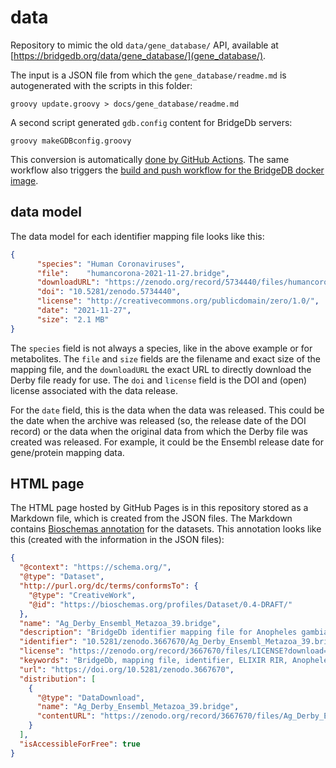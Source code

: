 # data

Repository to mimic the old `data/gene_database/` API, available at [https://bridgedb.org/data/gene_database/](gene_database/).

The input is a JSON file from which the `gene_database/readme.md` is autogenerated
with the scripts in this folder:

```shell
groovy update.groovy > docs/gene_database/readme.md
```

A second script generated `gdb.config` content for BridgeDb servers:

```shell
groovy makeGDBconfig.groovy
```

This conversion is automatically [done by GitHub Actions](https://github.com/bridgedb/data/actions). The same workflow also triggers the [build and push workflow for the BridgeDB docker image](https://github.com/bridgedb/docker/actions/workflows/buildandpush.yml).

## data model

The data model for each identifier mapping file looks like this:

```json
{
      "species": "Human Coronaviruses",
      "file":    "humancorona-2021-11-27.bridge",
      "downloadURL": "https://zenodo.org/record/5734440/files/humancorona-2021-11-27.bridge?download=1",
      "doi": "10.5281/zenodo.5734440",
      "license": "http://creativecommons.org/publicdomain/zero/1.0/",
      "date": "2021-11-27",
      "size": "2.1 MB"
}
```

The `species` field is not always a species, like in the above example or for metabolites. The `file` and `size` fields
are the filename and exact size of the mapping file, and the `downloadURL` the exact URL to directly download
the Derby file ready for use. The `doi` and `license` field is the DOI and (open) license associated with the
data release.

For the `date` field, this is the data when the data was released. This could be the date when the archive was
released (so, the release date of the DOI record) or the data when the original data from which the Derby file
was created was released. For example, it could be the Ensembl release date for gene/protein mapping data.

## HTML page

The HTML page hosted by GitHub Pages is in this repository stored as a Markdown file, which is created from
the JSON files. The Markdown contains [Bioschemas annotation](https://bioschemas.org/) for the datasets. This
annotation looks like this (created with the information in the JSON files):

```json
{
  "@context": "https://schema.org/",
  "@type": "Dataset",
  "http://purl.org/dc/terms/conformsTo": {
    "@type": "CreativeWork",
    "@id": "https://bioschemas.org/profiles/Dataset/0.4-DRAFT/"
  },
  "name": "Ag_Derby_Ensembl_Metazoa_39.bridge",
  "description": "BridgeDb identifier mapping file for Anopheles gambiae for genes and proteins",
  "identifier": "10.5281/zenodo.3667670/Ag_Derby_Ensembl_Metazoa_39.bridge",
  "license": "https://zenodo.org/record/3667670/files/LICENSE?download=1",
  "keywords": "BridgeDb, mapping file, identifier, ELIXIR RIR, Anopheles gambiae, gene, protein",
  "url": "https://doi.org/10.5281/zenodo.3667670",
  "distribution": [
    {
      "@type": "DataDownload",
      "name": "Ag_Derby_Ensembl_Metazoa_39.bridge",
      "contentURL": "https://zenodo.org/record/3667670/files/Ag_Derby_Ensembl_Metazoa_39.bridge?download=1"
    }
  ],
  "isAccessibleForFree": true
}
```
